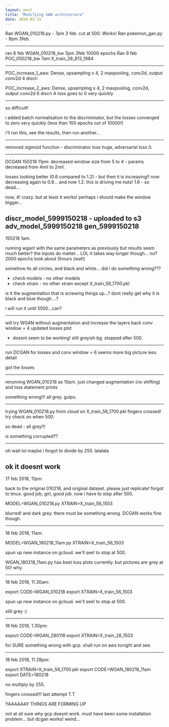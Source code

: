 ```yaml
---
layout: post
title: "Modifying GAN architecture"
date: 2018-02-15
---
```


Ran WGAN_010218.py - 7pm 3 feb. cut at 500. Works!
Ran pokemon_gan.py - 9pm 3feb. 

---

ran 8 feb WGAN_010218_bw 3pm 3feb 10000 epochs
Ran 9 feb POC_050218_bw 7am X_train_28_813_1984

---

POC_increase_1_aws: 
Dense, upsampling x 4, 2 maxpooling, conv2d, output conv2d
4 discri

POC_increase_2_aws: 
Dense, upsampling x 4, 2 maxpooling, conv2d, output conv2d
6 discri
A loss goes to 0 very quickly

---

so difficult!

i added batch normalisation to the discriminator, but the losses converged to zero very quickly (less than 100 epochs out of 10000!)

i'll run this, see the results, then run another...

---

removed sigmoid function - discriminator loss huge, adversarial loss 0.

---

DCGAN
150218 11pm: decreased window size from 5 to 4 - params decreased from 4mil to 2mil.

losses looking better (0.6 compared to 1.2) - but then it is increasing!! now decreasing again to 0.8... and now 1.2. this is driving me nuts! 1.6 - so dead....

now, 4! crazy. but at least it works! perhaps i should make the window bigger...


discr_model_5999150218 - uploaded to s3
adv_model_5999150218
gen_5999150218
---

150218 1am:

running wgan! with the same parameters as previously but results seem much better?
the inputs do matter... LOL
it takes way longer though... no? 2000 epochs took about 5hours (wat!)

somehow its all circles, and black and white... did i do something wrong???

- check models - no other models
- check xtrain - no other xtrain except X_train_56_1700.pkl

is it the augmentation that is screwing things up...? dont really get why it is black and blue though....?

i will run it until 5500...can?

---

will try WGAN without augmentation
and increase the layers back
conv window = 4
updated losses plot

- doesnt seem to be working! still greyish bg. stopped after 500.

---

run DCGAN for losses and conv window = 6
seems more big picture
less detail

got the losses

---

rerunning WGAN_010218 as 10pm.
just changed augmentation (no shifting) and loss statement prints

something wrong!!! all grey. gulps.

---

trying WGAN_010218.py from cloud
on X_train_56_1700.pkl
fingers crossed! try check on when 500.

so dead - all grey!!!

is something corrupted??

---

oh wait lol maybe i forgot to divide by 255.
lalalala

ok it doesnt work
---

17 feb 2018, 11pm:

back to the original 010218, and original dataset.
please just replicate!
forgot to tmux. good job, girl, good job.
now i have to stop after 500.

MODEL=WGAN_010218.py
XTRAIN=X_train_56_1503

blurred! and dark grey. there must be something wrong.
DCGAN works fine though.

---

18 feb 2018, 11am:

MODEL=WGAN_180218_11am.py
XTRAIN=X_train_56_1503

spun up new instance on gcloud. we'll see! to stop at 500.

WGAN_180218_11am.py has best loss plots currently.
but pictures are grey at 50! why.

---

18 feb 2018, 11.30am:

export CODE=WGAN_010218
export XTRAIN=X_train_56_1503

spun up new instance on gcloud. we'll see! to stop at 500.

still grey :(

---
18 feb 2018, 1.30pm:

export CODE=WGAN_280118
export XTRAIN=X_train_28_1503

for SURE something wrong with gcp. shall run on aws tonight and see.


---

18 feb 2018, 11.28pm:

export XTRAIN=X_train_56_1700.pkl
export CODE=WGAN_180218_11am
export DATE=180218

no multiply by 255.

fingers crossed!!! last attempt T.T

YAAAAAAY THINGS ARE FORMING UP

not at all sure why gcp doesnt work.
must have been some installation problem...
but dcgan works! weird...